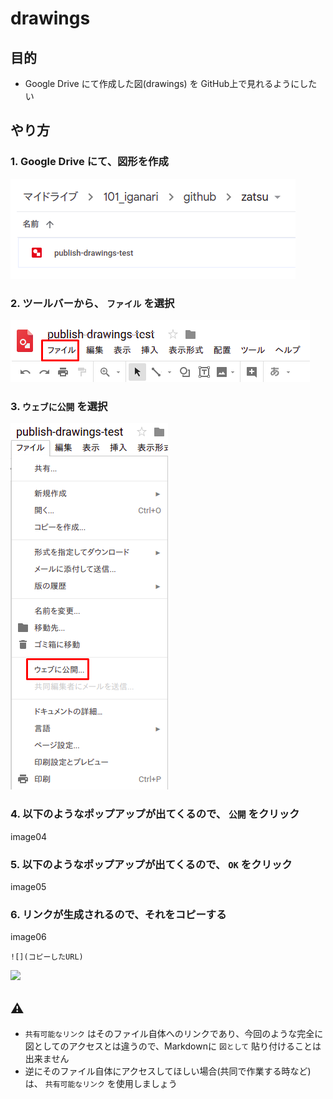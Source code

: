 # drawings

## 目的

+ Google Drive にて作成した図(drawings) を GitHub上で見れるようにしたい

## やり方

### 1. Google Drive にて、図形を作成

![](https://github.com/iganari/zatsu/blob/modify-readme-only/googledoc-images/drawings/images/drawings-01.png)


### 2. ツールバーから、 `ファイル` を選択

![](https://github.com/iganari/zatsu/blob/modify-readme-only/googledoc-images/drawings/images/drawings-02.png)


### 3. `ウェブに公開` を選択

![](https://github.com/iganari/zatsu/blob/modify-readme-only/googledoc-images/drawings/images/drawings-03.png)

### 4. 以下のようなポップアップが出てくるので、 `公開` をクリック

image04

### 5. 以下のようなポップアップが出てくるので、 `OK` をクリック

image05

### 6. リンクが生成されるので、それをコピーする


image06

```
![](コピーしたURL)
```

![](https://docs.google.com/drawings/d/e/2PACX-1vTVlxu8AkysmuMcEc1p7jikU_QLwesyOITyiU5-n5XYIqmhQir4RzfmKkvIK14Mi17xZeMdrhgbi75h/pub?w=960&h=720)


## :warning: 

+ `共有可能なリンク` はそのファイル自体へのリンクであり、今回のような完全に図としてのアクセスとは違うので、Markdownに `図として` 貼り付けることは出来ません
+ 逆にそのファイル自体にアクセスしてほしい場合(共同で作業する時など)は、 `共有可能なリンク` を使用しましょう
